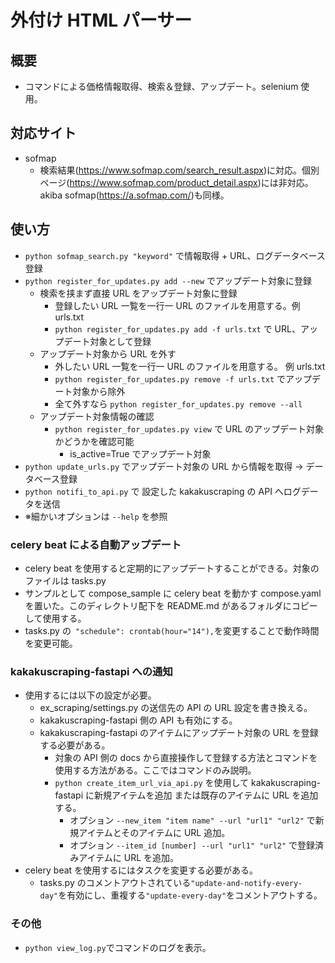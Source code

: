 # 外付け HTML パーサー

## 概要

- コマンドによる価格情報取得、検索＆登録、アップデート。selenium 使用。

## 対応サイト

- sofmap
  - 検索結果(https://www.sofmap.com/search_result.aspx)に対応。個別ページ(https://www.sofmap.com/product_detail.aspx)には非対応。akiba sofmap(https://a.sofmap.com/)も同様。

## 使い方

- `python sofmap_search.py "keyword"` で情報取得 + URL、ログデータベース登録
- `python register_for_updates.py add --new` でアップデート対象に登録
  - 検索を挟まず直接 URL をアップデート対象に登録
    - 登録したい URL 一覧を一行一 URL のファイルを用意する。例 urls.txt
    - `python register_for_updates.py add -f urls.txt` で URL、アップデート対象として登録
  - アップデート対象から URL を外す
    - 外したい URL 一覧を一行一 URL のファイルを用意する。 例 urls.txt
    - `python register_for_updates.py remove -f urls.txt` でアップデート対象から除外
    - 全て外すなら `python register_for_updates.py remove --all`
  - アップデート対象情報の確認
    - `python register_for_updates.py view` で URL のアップデート対象かどうかを確認可能
      - is_active=True でアップデート対象
- `python update_urls.py` でアップデート対象の URL から情報を取得 → データベース登録
- `python notifi_to_api.py` で 設定した kakakuscraping の API へログデータを送信
- ※細かいオプションは `--help` を参照

### celery beat による自動アップデート

- celery beat を使用すると定期的にアップデートすることができる。対象のファイルは tasks.py
- サンプルとして compose_sample に celery beat を動かす compose.yaml を置いた。このディレクトリ配下を README.md があるフォルダにコピーして使用する。
- tasks.py の` "schedule": crontab(hour="14"),`を変更することで動作時間を変更可能。

### kakakuscraping-fastapi への通知

- 使用するには以下の設定が必要。
  - ex_scraping/settings.py の送信先の API の URL 設定を書き換える。
  - kakakuscraping-fastapi 側の API も有効にする。
  - kakakuscraping-fastapi のアイテムにアップデート対象の URL を登録する必要がある。
    - 対象の API 側の docs から直接操作して登録する方法とコマンドを使用する方法がある。ここではコマンドのみ説明。
    - `python create_item_url_via_api.py` を使用して kakakuscraping-fastapi に新規アイテムを追加 または既存のアイテムに URL を追加する。
      - オプション `--new_item "item name" --url "url1" "url2"` で新規アイテムとそのアイテムに URL 追加。
      - オプション `--item_id [number] --url "url1" "url2"` で登録済みアイテムに URL を追加。
- celery beat を使用するにはタスクを変更する必要がある。
  - tasks.py のコメントアウトされている`"update-and-notify-every-day"`を有効にし、重複する`"update-every-day"`をコメントアウトする。

### その他

- `python view_log.py`でコマンドのログを表示。
